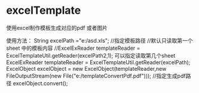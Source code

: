 # excelTemplate
使用excel制作模板生成对应的pdf 或者图片

使用方法：
String excelPath ="e:/asd.xls"; //指定模板路径
//默认只读取第一个sheet 中的模板内容
//ExcelExReader templateReader = ExcelTemplateUtil.getReader(excelPath2,1); 可以指定读取第几个sheet
ExcelExReader templateReader = ExcelTemplateUtil.getReader(excelPath);   
ExcelObject excelObject = new ExcelObject(templateReader,new FileOutputStream(new File("e:/templateConvertPdf.pdf"))); //指定生成pdf路径
excelObject.convert();
